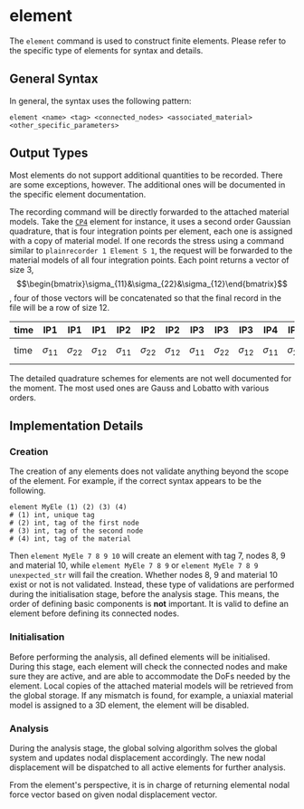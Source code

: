 # element

The `element` command is used to construct finite elements. Please refer to the specific type of elements for syntax and
details.

## General Syntax

In general, the syntax uses the following pattern:

```text
element <name> <tag> <connected_nodes> <associated_material> <other_specific_parameters>
```

## Output Types

Most elements do not support additional quantities to be recorded. There are some exceptions, however. The
additional ones will be documented in the specific element documentation.

The recording command will be directly forwarded to the attached material models. Take
the [`CP4`](../../Library/Element/Membrane/Plane/CP4.md) element for instance, it uses a second order Gaussian
quadrature, that is four integration points per element, each one is assigned with a copy of material model. If one
records the stress using a command similar to `plainrecorder 1 Element S 1`, the request will be forwarded to the
material models of all four integration points. Each point returns a vector of size 3,
$$\begin{bmatrix}\sigma_{11}&\sigma_{22}&\sigma_{12}\end{bmatrix}$$, four of those vectors will be concatenated so 
that the final record in the file will be a row of size 12.

| time | IP1             | IP1             | IP1             | IP2             | IP2             | IP2             | IP3             | IP3             | IP3             | IP4             | IP4             | IP4             |
|------|-----------------|-----------------|-----------------|-----------------|-----------------|-----------------|-----------------|-----------------|-----------------|-----------------|-----------------|-----------------|
| time | $$\sigma_{11}$$ | $$\sigma_{22}$$ | $$\sigma_{12}$$ | $$\sigma_{11}$$ | $$\sigma_{22}$$ | $$\sigma_{12}$$ | $$\sigma_{11}$$ | $$\sigma_{22}$$ | $$\sigma_{12}$$ | $$\sigma_{11}$$ | $$\sigma_{22}$$ | $$\sigma_{12}$$ |

The detailed quadrature schemes for elements are not well documented for the moment. The most used ones are Gauss 
and Lobatto with various orders.

## Implementation Details

### Creation

The creation of any elements does not validate anything beyond the scope of the element. For example, if the correct
syntax appears to be the following.

```text
element MyEle (1) (2) (3) (4)
# (1) int, unique tag
# (2) int, tag of the first node
# (3) int, tag of the second node
# (4) int, tag of the material
```

Then `element MyEle 7 8 9 10` will create an element with tag 7, nodes 8, 9 and material 10, while `element MyEle 7 8 9`
or `element MyEle 7 8 9 unexpected_str` will fail the creation. Whether nodes 8, 9 and material 10 exist or not is not
validated. Instead, these type of validations are performed during the initialisation stage, before the analysis stage.
This means, the order of defining basic components is **not** important. It is valid to define an element before
defining its connected nodes.

### Initialisation

Before performing the analysis, all defined elements will be initialised. During this stage, each element will check the
connected nodes and make sure they are active, and are able to accommodate the DoFs needed by the element. Local copies
of the attached material models will be retrieved from the global storage. If any mismatch is found, for example, a
uniaxial material model is assigned to a 3D element, the element will be disabled.

### Analysis

During the analysis stage, the global solving algorithm solves the global system and updates nodal displacement
accordingly. The new nodal displacement will be dispatched to all active elements for further analysis.

From the element's perspective, it is in charge of returning elemental nodal force vector based on given nodal
displacement vector.
